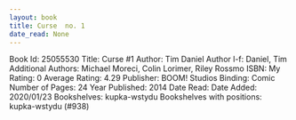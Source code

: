```yaml
---
layout: book
title: Curse  no. 1
date_read: None
---
```


Book Id: 25055530
Title: Curse #1
Author: Tim Daniel
Author l-f: Daniel, Tim
Additional Authors: Michael Moreci, Colin Lorimer, Riley Rossmo
ISBN: 
My Rating: 0
Average Rating: 4.29
Publisher: BOOM! Studios
Binding: Comic
Number of Pages: 24
Year Published: 2014
Date Read: 
Date Added: 2020/01/23
Bookshelves: kupka-wstydu
Bookshelves with positions: kupka-wstydu (#938)

